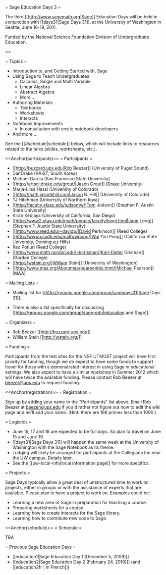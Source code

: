 = Sage Education Days 3 =

The third [[http://www.sagemath.org|Sage]] Education Days will be held in conjunction with [[days31|Sage Days 31]], at the University of Washington in Seattle, June 16-18, 2011.

Funded by the National Science Foundation Division of Undergraduate Education.


<<TableOfContents>>

= Topics =

 * Introduction to, and Getting Started with, Sage
 * Using Sage to Teach Undergraduates
   * Calculus, Single and Multi Variable
   * Linear Algebra
   * Abstract Algebra
   * More ...
 * Authoring Materials
   * Textbooks
   * Worksheets
   * Interacts
 * Notebook Improvements
   * In consultation with onsite notebook developers
 * And more ...

See the [[#schedule|schedule]] below, which will include links to resources related to the talks (slides, worksheets, etc.).

<<Anchor(participants)>>
= Participants =

 * [[http://buzzard.ups.edu|Rob Beezer]] (University of Puget Sound)
 * DanDrake (KAIST, South Korea)
 * Michael Garcia (San Francisco State University)
 * [[http://artsci.drake.edu/grout/|Jason Grout]] (Drake University)
 * Marja-Liisa Hassi (University of Colorado)
 * [[http://math.jasonbhill.com|Jason B. Hill]] (University of Colorado)
 * TJ Hitchman (University of Northern Iowa)
 * [[http://faculty.sfasu.edu/judsontw/|Tom Judson]] (Stephen F. Austin State University)
 * Kiran Kedlaya (University of California, San Diego)
 * [[http://www2.sfasu.edu/math/people/faculty/longj.html|Jane Long]] (Stephen F. Austin State University)
 * [[http://www.reed.edu/~davidp/|David Perkinson]] (Reed College)
 * [[http://www.csudh.edu/math/wpong/|Wai Yan Pong]] (California State University, Dominguez Hills)
 * Rao Potluri (Reed College)
 * [[http://www.math.gordon.edu/~kcrisman/|Karl-Dieter Crisman]] (Gordon College)
 * [[http://wstein.org/|William Stein]] (University of Washington)
 * [[http://www.maa.org/Aboutmaa/pearsonbio.html/|Michael Pearson]] (MAA)

= Mailing Lists =

 * Mailing list for [[http://groups.google.com/group/sagedays31|Sage Days 31]].

 * There is also a list specifically for discussing [[http://groups.google.com/group/sage-edu|education and Sage]].

= Organizers =

 * Rob Beezer [[http://buzzard.ups.edu]]
 * William Stein [[http://wstein.org/]]

= Funding =

Participants from the test sites for the NSF UTMOST project will have first priority for funding, though we do expect to have some funds to support travel for those with a demonstrated interest in using Sage in educational settings.  We also expect to have a similar workshop in Summer 2012 which will have twice the available funding.  Please contact Rob Beezer at beezer@ups.edu to request funding.

<<Anchor(registration)>>
= Registration =

Sign up by adding your name to the "Participants" list above.  Email Rob Beezer  at beezer@ups.edu if you'd rather not figure out how to edit the wiki page and he'll add your name.  (Hint: there are 168 primes less than 1000.)

= Logistics =

 * June 16, 17 and 18 are expected to be full days.  So plan to travel on June 15 and June 19.
 * [[days31|Sage Days 31]] will happen the same week at the University of Washington with the Sage Notebook as its theme.
 * Lodging will likely be arranged for participants at the Collegiana Inn near the UW campus.  Details later.
 * See the [[uw-local-info|local information page]] for more specifics.

= Projects =

Sage Days typically allow a great deal of unstructured time to work on projects, either in groups or with the assistance of experts that are available.  Please plan to have a project to work on.  Examples could be:

 * Learning a new area of Sage in preparation for teaching a course.
 * Preparing worksheets for a course.
 * Learning how to create interacts for the Sage library.
 * Learning how to contribute new code to Sage.

<<Anchor(schedule)>>
= Schedule =

TBA

= Previous Sage Education Days =

 * [[education1|Sage Education Day 1 (December 5, 2009)]]
 * [[education2|Sage Education Day 2 (February 24, 2010)]] (and [[education2fr | in French]])
